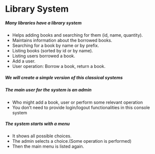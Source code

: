 # Library System

##### Many libraries have a library system

- Helps adding books and searching for them (id, name, quantity).
- Maintains information about the borrowed books.
- Searching for a book by name or by prefix.
- Listing books (sorted by id or by name).
- Listing users borrowed a book.
- Add a user.
- User operation: Borrow a book, return a book.

##### We will create a simple version of this classical systems

##### The main user for the system is an admin

- Who might add a book, user or perform some relevant operation
- You don’t need to provide login/logout functionalities in this console system

##### The system starts with a menu

- It shows all possible choices.
- The admin selects a choice.(Some operation is performed)
- Then the main menu is listed again.
